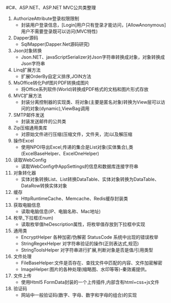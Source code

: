 ﻿#C#、ASP.NET、ASP.NET MVC公共类整理
1. AuthorizeAttribute登录权限限制
	* 封装用户登录信息，[Login]用户只有登录才能访问，[AllowAnonymous]用户不需要登录既可以访问(MVC特性)
2. Dapper源码
	* SqlMapper(Dapper.Net源码研究)
3. Json对象转换
	* Json.NET、javaScriptSerializer对Json字符串转换成对象，对象转换成Json字符串
4. Linq扩展方法
	* 扩展OrderBy自定义排序,JOIN方法
5. MsOffice转化Pdf图片PDF转换成图片
	* 将Office系列软件(World)转换成PDF格式的文档和图片形式存放
6. MVC扩展方法
	* 封装分离控制器的实现类、将对象(主要是匿名对象)转换为View层可以访问的对象(dynamic),ViewBag调用
7. SMTP邮件发送
	* 封装发送邮件的公共类
8. Zip压缩通用类库
	* 对原始文件进行压缩(压缩文件，文件夹，流)以及解压缩
9. 操作Excel
	* 使用NPOI导出Excel,传递的集合是List对象(实体集合),类(ExcelBaseHelper、ExcelOneHelper)
10. 读取WebConfig
	* 读取WebConfig中AppSettings的信息和数据库连接字符串
11. 对象转化器
	* 实体对象转换List、List转换DataTable、实体对象转换为DataTable、DataRow转换实体对象
12. 缓存
	* HttpRuntimeCache、Memcache、Redis缓存封装类
13. 获取电脑信息
	* 读取电脑信息(IP、电脑名称、Mac地址)
14. 枚举_下拉框(Enum)
	* 读取枚举值heDescription属性，将枚举值存放到下拉框中实现
15. 通用类
	* EncryptHelper 各种加密/伪解密        StatusCode 系统中出现的错误枚举
	* StringRegexHelper 对字符串验证的操作(正则表达式,规范)
	* StringToolsHelper 对字符串进行扩展,判断对象是否是值/引用类型
16. 文件处理
	* FileBaseHelper:文件是否存在、查找文件中匹配的内容、文件加密解密
	* ImageHelper:图片的各种处理(缩略图、水印等等)-秦效甫提供。
17. 文件上传
	* 使用Html5 FormData封装的一个上传插件,内部含有html+css+js文件
18. 验证码
	* 网站中一般验证码(数字、字母、数字和字母的组合)的实现